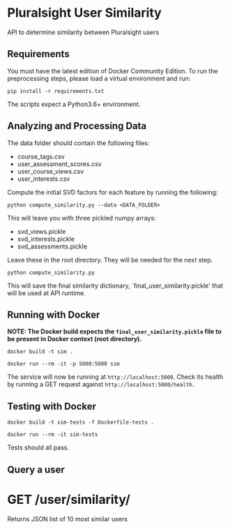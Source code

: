 # Pluralsight User Similarity

API to determine similarity between Pluralsight users

## Requirements

You must have the latest edition of Docker Community Edition. To run the preprocessing steps, please load a virtual environment and run:

```shell
pip install -r requirements.txt
```

The scripts expect a Python3.6+ environment.

## Analyzing and Processing Data

The data folder should contain the following files:
- course_tags.csv
- user_assessment_scores.csv
- user_course_views.csv
- user_interests.csv

Compute the initial SVD factors for each feature by running the following:

```shell
python compute_similarity.py --data <DATA_FOLDER>
```
This will leave you with three pickled numpy arrays:
- svd_views.pickle
- svd_interests.pickle
- svd_assessments.pickle

Leave these in the root directory. They will be needed for the next step.

```shell
python compute_similarity.py
```

This will save the final similarity dictionary, `final_user_similarity.pickle' that will be used at API runtime.

## Running with Docker

**NOTE: The Docker build expects the `final_user_similarity.pickle` file to be present in Docker context (root directory).**

```shell
docker build -t sim .
```

```shell
docker run --rm -it -p 5000:5000 sim
```

The service will now be running at `http://localhost:5000`. Check its health by running a GET request against `http://localhost:5000/health`.

## Testing with Docker

```shell
docker build -t sim-tests -f Dockerfile-tests .
```

```shell
docker run --rm -it sim-tests
```

Tests should all pass.

## Query a user

# GET **/user/similarity/<handle>**

Returns JSON list of 10 most similar users